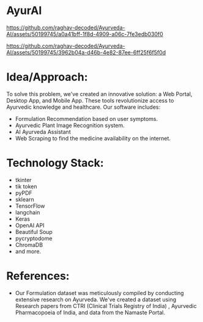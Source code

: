 # AyurAI



https://github.com/raghav-decoded/Ayurveda-AI/assets/50199745/a0a41bff-1f8d-4909-a06c-7fe3edb030f0



https://github.com/raghav-decoded/Ayurveda-AI/assets/50199745/3962b04a-d46b-4e82-87ee-6ff25f6f5f0d





# Idea/Approach:
To solve this problem, we've created an innovative solution: a Web Portal, Desktop App, and Mobile App. These tools revolutionize access to Ayurvedic knowledge and healthcare.
Our software includes:
* Formulation Recommendation based on user symptoms.
* Ayurvedic Plant Image Recognition system.
* AI Ayurveda Assistant
* Web Scraping to find the medicine availability on the internet.

# Technology Stack:
* tkinter
* tik token
* pyPDF
* sklearn
* TensorFlow
* langchain
* Keras
* OpenAI API
* Beautiful Soup
* pycryptodome
* ChromaDB
* and more.

# References:
* Our Formulation dataset was meticulously compiled by conducting extensive research on Ayurveda. We've created a dataset using Research papers from CTRI (Clinical Trials Registry of India) , Ayurvedic Pharmacopoeia of India, and data from the Namaste Portal.
